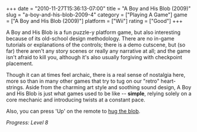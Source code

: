 +++
date = "2010-11-27T15:36:13-07:00"
title = "A Boy and His Blob (2009)"
slug = "a-boy-and-his-blob-2009-4"
category = ["Playing A Game"]
game = ["A Boy and His Blob (2009)"]
platform = ["Wii"]
rating = ["Good"]
+++

A Boy and His Blob is a fun puzzle-y platform game, but also interesting because of its old-school design methodology.  There are no in-game tutorials or explanations of the controls; there is a demo cutscene, but (so far) there aren't any story scenes or really any narrative at all; and the game isn't afraid to kill you, although it's also usually forgiving with checkpoint placement.

Though it can at times feel archaic, there is a real sense of nostalgia here, more so than in many other games that try to tug on our "retro" heart-strings.  Aside from the charming art style and soothing sound design, A Boy and His Blob is just what games used to be like -- <b>simple</b>, relying solely on a core mechanic and introducing twists at a constant pace.

Also, you can press 'Up' on the remote to <a href="http://www.youtube.com/watch?v=zM0b_OZU17Y#t=1m16s">hug the blob</a>.

<i>Progress: Level 8</i>